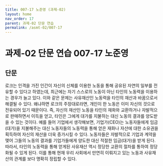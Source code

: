 ```yaml
---
title: 007-17 노준영 (과제-02)
layout: home
nav_order: 17
parent: 과제-02 단문 연습
permalink: /asmt-02/007-17
---
```


# 과제-02 단문 연습 007-17 노준영 

## 단문
로크는 인격을 가진 인간이 자신의 신체를 이용한 노동을 통해 공유된 자연의 일부를 전유할 수 있다고 하였는데, 최근에는 자기 스스로의 노동이 아닌 타인의 노동력을 이용하는 경우가 늘고 있다. 이와 같은 문제는 사유재산인 노동력을 타인의 재산과 바꿈으로서 해결될 수 있다. 왜냐하면 로크의 주장대로라면, 개인이 한 노동은 이미 자신의 것으로 전유되어 있기 때문이다. 즉, 자신의 재산인 노동을 타인의 재화와 교환하거나 자발적으로 판매하면서 이득을 얻고, 타인은 그에게 대가를 지불하는 대신 노동의 결과를 양도받을 수 있는 것이다. 예를 들어 기업에서 생각해보면, 기업가(CEO)는 노동자들에게 임금(대가)을 지불해주는 대신 노동자들의 노동력을 통해 얻은 재화나 자산에 대한 소유권을 획득하여 자신의 재산을 더욱 증가시킬 수 있다. 노동자들은 자발적으로 기업과 계약을 맺어 그들의 노동의 결과를 기업가들에게 양도한 대신 적절한 임금(대가)을 받게 된다. 따라서, 타인의 노동력을 통해 얻게된 사유재산 역시 정당한 교환의 절차를 통하여 정당화될 수 있게 된다. 이를 통해 현재 우리 사회에서 만연히 이뤄지고 있는 노동과 사유재산의 관계를 보다 명확히 정립할 수 있다.
